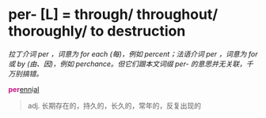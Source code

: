 # per- [L] = through/ throughout/ thoroughly/ to destruction

*拉丁介词 per ，词意为 for each (每)，例如 percent；法语介词 per ，词意为 for 或 by (由、因)，例如 perchance。但它们跟本文词缀 per- 的意思并无关联，千万别搞错。*

<b style="color: #C71585;">per</b>[enn](_ann_.md)i[al](-al.md)
> adj. 长期存在的，持久的，长久的，常年的，反复出现的